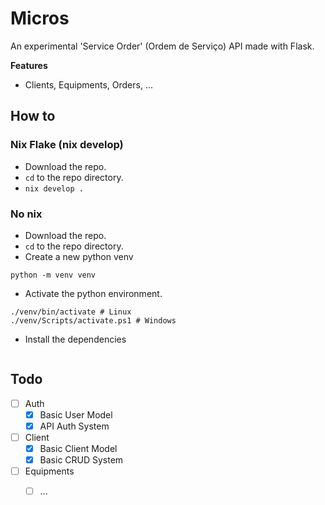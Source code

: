 # Micros
An experimental 'Service Order' (Ordem de Serviço) API made with Flask.

**Features**
- Clients, Equipments, Orders, ...

## How to
### Nix Flake (nix develop)
- Download the repo.
- `cd` to the repo directory.
- `nix develop .`

### No nix
- Download the repo.
- `cd` to the repo directory.
- Create a new python venv
```console
python -m venv venv
```
- Activate the python environment.
```console
./venv/bin/activate # Linux
./venv/Scripts/activate.ps1 # Windows
```

- Install the dependencies

```

```

## Todo
- [ ] Auth
    - [x] Basic User Model
    - [x] API Auth System
- [ ] Client
    - [x] Basic Client Model
    - [x] Basic CRUD System
- [ ] Equipments
    - [ ] ...


